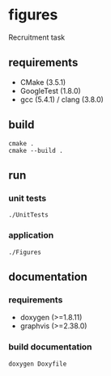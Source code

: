 # figures
Recruitment task

## requirements

* CMake (3.5.1)
* GoogleTest (1.8.0)
* gcc (5.4.1) / clang (3.8.0)

## build

```
cmake .
cmake --build .
```

## run

### unit tests

```
./UnitTests
```

### application

```
./Figures
```

## documentation

### requirements

* doxygen (>=1.8.11)
* graphvis (>=2.38.0)

### build documentation

```
doxygen Doxyfile
```